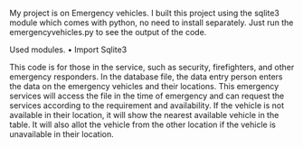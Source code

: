 My project is on Emergency vehicles. I built this project using the sqlite3 module which comes with python, no need to install separately. Just run the emergencyvehicles.py to see the output of the code. 

Used modules.
•	Import Sqlite3

This code is for those in the service, such as security, firefighters, and other emergency responders. In the database file, the data entry person enters the data on the emergency vehicles and their locations. This emergency services will access the file in the time of emergency and can request the services according to the requirement and availability. If the vehicle is not available in their location, it will show the nearest available vehicle in the table. It will also allot the vehicle from the other location if the vehicle is unavailable in their location.


